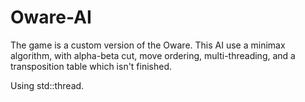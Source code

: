 # Oware-AI

The game is a custom version of the Oware. This AI use a minimax algorithm, with alpha-beta cut, move ordering, multi-threading, and a transposition table which isn't finished.

Using std::thread.
